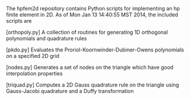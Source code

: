 The hpfem2d repository contains Python scripts for implementing
an hp finite element in 2D. As of Mon Jan 13 14:40:55 MST 2014,
the included scripts are


[orthopoly.py]
A collection of routines for generating 1D orthogonal polynomials
and quadrature rules

[pkdo.py]
Evaluates the Proriol-Koornwinder-Dubiner-Owens polynomials on a 
specified 2D grid

[nodes.py] 
Generates a set of nodes on the triangle which have good 
interpolation properties

[triquad.py]
Computes a 2D Gauss quadrature rule on the triangle using 
Gauss-Jacobi quadrature and a Duffy transformation

